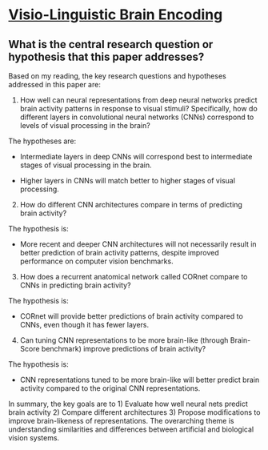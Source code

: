 # [Visio-Linguistic Brain Encoding](https://arxiv.org/abs/2204.08261v1)

## What is the central research question or hypothesis that this paper addresses?

 Based on my reading, the key research questions and hypotheses addressed in this paper are:

1) How well can neural representations from deep neural networks predict brain activity patterns in response to visual stimuli? Specifically, how do different layers in convolutional neural networks (CNNs) correspond to levels of visual processing in the brain?

The hypotheses are:

- Intermediate layers in deep CNNs will correspond best to intermediate stages of visual processing in the brain. 

- Higher layers in CNNs will match better to higher stages of visual processing.

2) How do different CNN architectures compare in terms of predicting brain activity? 

The hypothesis is:

- More recent and deeper CNN architectures will not necessarily result in better prediction of brain activity patterns, despite improved performance on computer vision benchmarks.

3) How does a recurrent anatomical network called CORnet compare to CNNs in predicting brain activity?

The hypothesis is: 

- CORnet will provide better predictions of brain activity compared to CNNs, even though it has fewer layers.

4) Can tuning CNN representations to be more brain-like (through Brain-Score benchmark) improve predictions of brain activity?

The hypothesis is:

- CNN representations tuned to be more brain-like will better predict brain activity compared to the original CNN representations.

In summary, the key goals are to 1) Evaluate how well neural nets predict brain activity 2) Compare different architectures 3) Propose modifications to improve brain-likeness of representations. The overarching theme is understanding similarities and differences between artificial and biological vision systems.
